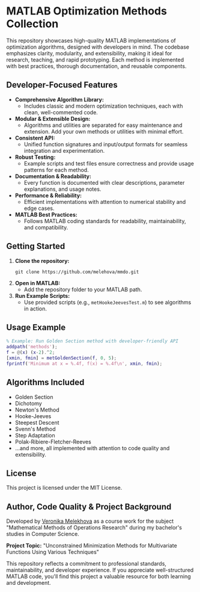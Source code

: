 
# MATLAB Optimization Methods Collection

This repository showcases high-quality MATLAB implementations of optimization algorithms, designed with developers in mind. The codebase emphasizes clarity, modularity, and extensibility, making it ideal for research, teaching, and rapid prototyping. Each method is implemented with best practices, thorough documentation, and reusable components.


## Developer-Focused Features

- **Comprehensive Algorithm Library:**
  - Includes classic and modern optimization techniques, each with clean, well-commented code.
- **Modular & Extensible Design:**
  - Algorithms and utilities are separated for easy maintenance and extension. Add your own methods or utilities with minimal effort.
- **Consistent API:**
  - Unified function signatures and input/output formats for seamless integration and experimentation.
- **Robust Testing:**
  - Example scripts and test files ensure correctness and provide usage patterns for each method.
- **Documentation & Readability:**
  - Every function is documented with clear descriptions, parameter explanations, and usage notes.
- **Performance & Reliability:**
  - Efficient implementations with attention to numerical stability and edge cases.
- **MATLAB Best Practices:**
  - Follows MATLAB coding standards for readability, maintainability, and compatibility.

## Getting Started

1. **Clone the repository:**
   ```pwsh
   git clone https://github.com/melehova/mmdo.git
   ```
2. **Open in MATLAB:**
   - Add the repository folder to your MATLAB path.
3. **Run Example Scripts:**
   - Use provided scripts (e.g., `metHookeJeevesTest.m`) to see algorithms in action.


## Usage Example


```matlab
% Example: Run Golden Section method with developer-friendly API
addpath('methods');
f = @(x) (x-2).^2;
[xmin, fmin] = metGoldenSection(f, 0, 5);
fprintf('Minimum at x = %.4f, f(x) = %.4f\n', xmin, fmin);
```


## Algorithms Included

- Golden Section
- Dichotomy
- Newton's Method
- Hooke-Jeeves
- Steepest Descent
- Svenn's Method
- Step Adaptation
- Polak-Ribiere-Fletcher-Reeves
- ...and more, all implemented with attention to code quality and extensibility.

## License

This project is licensed under the MIT License.



## Author, Code Quality & Project Background


Developed by [Veronika Melekhova](https://github.com/melehova) as a course work for the subject "Mathematical Methods of Operations Research" during my bachelor's studies in Computer Science.

**Project Topic:**
"Unconstrained Minimization Methods for Multivariate Functions Using Various Techniques"

This repository reflects a commitment to professional standards, maintainability, and developer experience. If you appreciate well-structured MATLAB code, you'll find this project a valuable resource for both learning and development.
